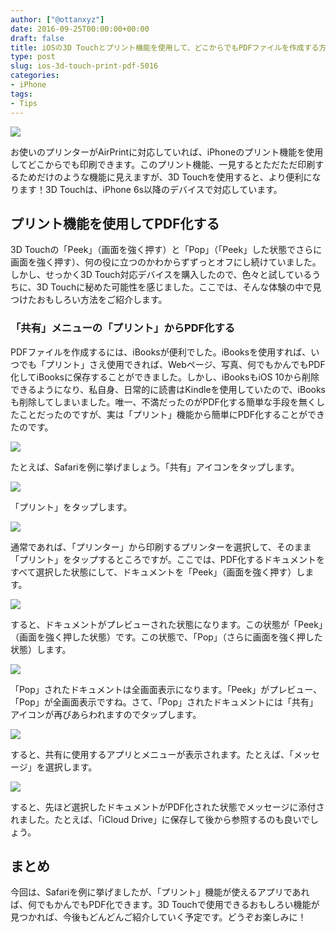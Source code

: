 ```yaml
---
author: ["@ottanxyz"]
date: 2016-09-25T00:00:00+00:00
draft: false
title: iOSの3D Touchとプリント機能を使用して、どこからでもPDFファイルを作成する方法
type: post
slug: ios-3d-touch-print-pdf-5016
categories:
- iPhone
tags:
- Tips
---
```


![](/uploads/2016/09/160925-57e7b2efe1570.jpg)






お使いのプリンターがAirPrintに対応していれば、iPhoneのプリント機能を使用してどこからでも印刷できます。このプリント機能、一見するとただただ印刷するためだけのような機能に見えますが、3D Touchを使用すると、より便利になります！3D Touchは、iPhone 6s以降のデバイスで対応しています。





## プリント機能を使用してPDF化する





3D Touchの「Peek」（画面を強く押す）と「Pop」（「Peek」した状態でさらに画面を強く押す）、何の役に立つのかわからずずっとオフにし続けていました。しかし、せっかく3D Touch対応デバイスを購入したので、色々と試しているうちに、3D Touchに秘めた可能性を感じました。ここでは、そんな体験の中で見つけたおもしろい方法をご紹介します。





### 「共有」メニューの「プリント」からPDF化する





PDFファイルを作成するには、iBooksが便利でした。iBooksを使用すれば、いつでも「プリント」さえ使用できれば、Webページ、写真、何でもかんでもPDF化してiBooksに保存することができました。しかし、iBooksもiOS 10から削除できるようになり、私自身、日常的に読書はKindleを使用していたので、iBooksも削除してしまいました。唯一、不満だったのがPDF化する簡単な手段を無くしたことだったのですが、実は「プリント」機能から簡単にPDF化することができたのです。





![](/uploads/2016/09/160925-57e7b2f63193d.png)






たとえば、Safariを例に挙げましょう。「共有」アイコンをタップします。





![](/uploads/2016/09/160925-57e7b2fc2b7e3.png)






「プリント」をタップします。





![](/uploads/2016/09/160925-57e7b3016752b.png)






通常であれば、「プリンター」から印刷するプリンターを選択して、そのまま「プリント」をタップするところですが。ここでは、PDF化するドキュメントをすべて選択した状態にして、ドキュメントを「Peek」（画面を強く押す）します。





![](/uploads/2016/09/160925-57e7b30775fe2.png)






すると、ドキュメントがプレビューされた状態になります。この状態が「Peek」（画面を強く押した状態）です。この状態で、「Pop」（さらに画面を強く押した状態）します。





![](/uploads/2016/09/160925-57e7b30ddebfc.png)






「Pop」されたドキュメントは全画面表示になります。「Peek」がプレビュー、「Pop」が全画面表示ですね。さて、「Pop」されたドキュメントには「共有」アイコンが再びあらわれますのでタップします。





![](/uploads/2016/09/160925-57e7b312cdac2.png)






すると、共有に使用するアプリとメニューが表示されます。たとえば、「メッセージ」を選択します。





![](/uploads/2016/09/160925-57e7b31848634.png)






すると、先ほど選択したドキュメントがPDF化された状態でメッセージに添付されました。たとえば、「iCloud Drive」に保存して後から参照するのも良いでしょう。





## まとめ





今回は、Safariを例に挙げましたが、「プリント」機能が使えるアプリであれば、何でもかんでもPDF化できます。3D Touchで使用できるおもしろい機能が見つかれば、今後もどんどんご紹介していく予定です。どうぞお楽しみに！
